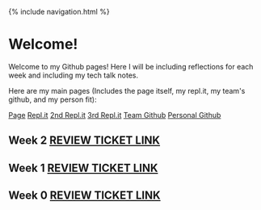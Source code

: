 {% include navigation.html %}

# Welcome!
Welcome to my Github pages! Here I will be including reflections for each week and including my tech talk notes. 

Here are my main pages (Includes the page itself, my repl.it, my team's github, and my person fit): 

[Page](https://dubshott.github.io/ds2p2abhijayd/)
[Repl.it](https://replit.com/@GodlyGoats/ds2p2abhijayd#.replit)
[2nd Repl.it](https://replit.com/@GodlyGoats/Week-1-Work#README.md)
[3rd Repl.it](https://replit.com/@GodlyGoats/week3ds)
[Team Github](https://github.com/gracele246/theshop)
[Personal Github](https://github.com/Dubshott/ds2p2abhijayd)

## Week 2 [REVIEW TICKET LINK](https://github.com/gracele246/theshop/issues/13)

## Week 1 [REVIEW TICKET LINK](https://github.com/gracele246/theshop/issues/11)

## Week 0 [REVIEW TICKET LINK](https://github.com/gracele246/theshop/issues/3)
